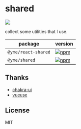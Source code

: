 # shared

![](https://img.shields.io/badge/format-esm-5755d9)

collect some utilities that I use.

|package|version|
|-|-|
| `@yme/react-shared` | [![npm](https://img.shields.io/npm/v/@yme/react-shared?color=5755d9&label=)](https://www.npmjs.com/package/@yme/react-shared) |
| `@yme/shared` | [![npm](https://img.shields.io/npm/v/@yme/shared?color=5755d9&label=)](https://www.npmjs.com/package/@yme/shared) |

## Thanks

- [chakra-ui](https://github.com/chakra-ui/chakra-ui/)
- [vueuse](https://github.com/vueuse/vueuse/)

## License

MIT
